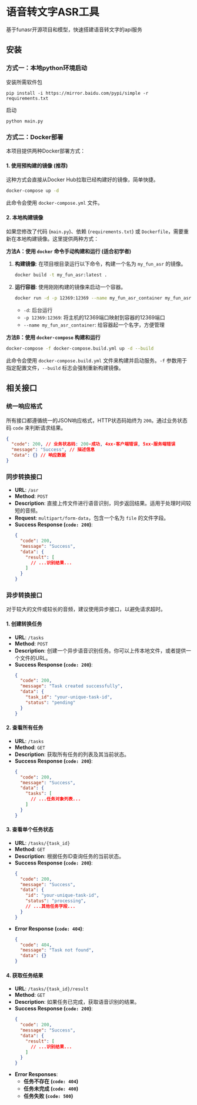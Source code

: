 # 语音转文字ASR工具

基于funasr开源项目和模型，快速搭建语音转文字的api服务

## 安装

### 方式一：本地python环境启动

安装所需软件包

``` 
pip install -i https://mirror.baidu.com/pypi/simple -r requirements.txt
```

启动

``` 
python main.py
```

### 方式二：Docker部署

本项目提供两种Docker部署方式：

#### 1. 使用预构建的镜像 (推荐)

这种方式会直接从Docker Hub拉取已经构建好的镜像，简单快捷。

```bash
docker-compose up -d
```
此命令会使用 `docker-compose.yml` 文件。

#### 2. 本地构建镜像

如果您修改了代码 (`main.py`)、依赖 (`requirements.txt`) 或 `Dockerfile`，需要重新在本地构建镜像。这里提供两种方式：

**方法A：使用 `docker` 命令手动构建和运行 (适合初学者)**

1.  **构建镜像**: 在项目根目录运行以下命令，构建一个名为 `my_fun_asr` 的镜像。
    ```bash
    docker build -t my_fun_asr:latest .
    ```

2.  **运行容器**: 使用刚刚构建的镜像来启动一个容器。
    ```bash
    docker run -d -p 12369:12369 --name my_fun_asr_container my_fun_asr:latest
    ```
    - `-d`: 后台运行
    - `-p 12369:12369`: 将主机的12369端口映射到容器的12369端口
    - `--name my_fun_asr_container`: 给容器起一个名字，方便管理

**方法B：使用 `docker-compose` 构建和运行**

```bash
docker-compose -f docker-compose.build.yml up -d --build
```
此命令会使用 `docker-compose.build.yml` 文件来构建并启动服务。`-f` 参数用于指定配置文件，`--build` 标志会强制重新构建镜像。

## 相关接口

### 统一响应格式

所有接口都遵循统一的JSON响应格式，HTTP状态码始终为 `200`。通过业务状态码 `code` 来判断请求结果。

```json
{
  "code": 200, // 业务状态码: 200-成功, 4xx-客户端错误, 5xx-服务端错误
  "message": "Success", // 描述信息
  "data": {} // 响应数据
}
```

### 同步转换接口

- **URL**: `/asr`
- **Method**: `POST`
- **Description**: 直接上传文件进行语音识别，同步返回结果。适用于处理时间较短的音频。
- **Request**: `multipart/form-data`，包含一个名为 `file` 的文件字段。
- **Success Response (`code: 200`)**:
  ```json
  {
    "code": 200,
    "message": "Success",
    "data": {
      "result": [
        // ...识别结果...
      ]
    }
  }
  ```

### 异步转换接口

对于较大的文件或较长的音频，建议使用异步接口，以避免请求超时。

#### 1. 创建转换任务

- **URL**: `/tasks`
- **Method**: `POST`
- **Description**: 创建一个异步语音识别任务。你可以上传本地文件，或者提供一个文件的URL。
- **Success Response (`code: 200`)**:
  ```json
  {
    "code": 200,
    "message": "Task created successfully",
    "data": {
      "task_id": "your-unique-task-id",
      "status": "pending"
    }
  }
  ```

#### 2. 查看所有任务

- **URL**: `/tasks`
- **Method**: `GET`
- **Description**: 获取所有任务的列表及其当前状态。
- **Success Response (`code: 200`)**:
  ```json
  {
    "code": 200,
    "message": "Success",
    "data": {
      "tasks": [
        // ...任务对象列表...
      ]
    }
  }
  ```

#### 3. 查看单个任务状态

- **URL**: `/tasks/{task_id}`
- **Method**: `GET`
- **Description**: 根据任务ID查询任务的当前状态。
- **Success Response (`code: 200`)**:
  ```json
  {
    "code": 200,
    "message": "Success",
    "data": {
      "id": "your-unique-task-id",
      "status": "processing",
      // ...其他任务字段...
    }
  }
  ```
- **Error Response (`code: 404`)**:
  ```json
  {
    "code": 404,
    "message": "Task not found",
    "data": {}
  }
  ```

#### 4. 获取任务结果

- **URL**: `/tasks/{task_id}/result`
- **Method**: `GET`
- **Description**: 如果任务已完成，获取语音识别的结果。
- **Success Response (`code: 200`)**:
  ```json
  {
    "code": 200,
    "message": "Success",
    "data": {
      "result": [
        // ...识别结果...
      ]
    }
  }
  ```
- **Error Responses**:
  - **任务不存在 (`code: 404`)**
  - **任务未完成 (`code: 400`)**
  - **任务失败 (`code: 500`)**
